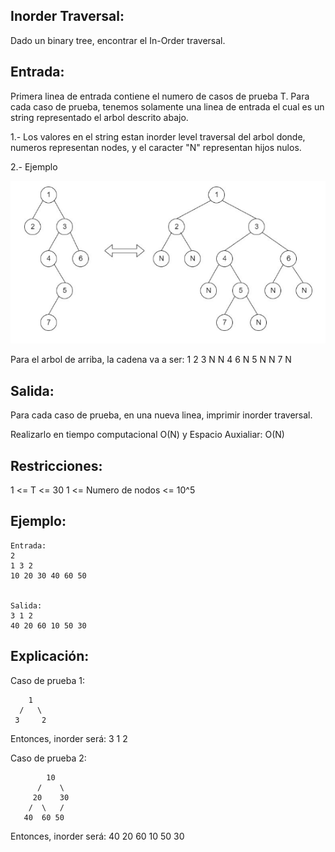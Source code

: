 Inorder Traversal:
--
Dado un binary tree, encontrar el In-Order
traversal.

Entrada:
--
Primera linea de entrada contiene el numero
de casos de prueba T. Para cada caso de prueba, tenemos
solamente una linea de entrada el cual es un string
representado el arbol descrito abajo.

1.- Los valores en el string estan inorder level traversal del arbol
donde, numeros representan nodes, y el caracter "N" representan
hijos nulos.

2.- Ejemplo

![](img1.png?raw=true) 

Para el arbol de arriba, la cadena va a ser: 1 2 3 N N 4 6 N 5 N N 7 N


Salida:
--
Para cada caso de prueba, en una nueva linea, imprimir inorder traversal.


Realizarlo en tiempo computacional O(N) y
Espacio Auxialiar: O(N)

Restricciones:
--
1 <= T <= 30
1 <= Numero de nodos <= 10^5


Ejemplo:
--
    Entrada:
    2
    1 3 2
    10 20 30 40 60 50

    
    Salida:
    3 1 2
    40 20 60 10 50 30

Explicación:
--
Caso de prueba 1:
 
        1
      /   \
     3     2
     
Entonces, inorder será: 3 1 2


Caso de prueba 2:
 
            10
          /    \
         20    30
        /  \   /
       40  60 50
     
Entonces, inorder será: 40 20 60 10 50 30

